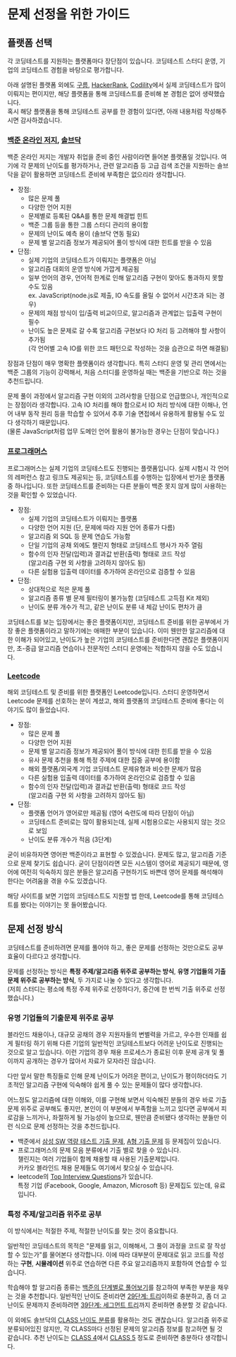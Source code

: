 # 문제 선정을 위한 가이드

## 플랫폼 선택

각 코딩테스트를 지원하는 플랫폼마다 장단점이 있습니다. 코딩테스트 스터디 운영, 기업의 코딩테스트 경험을 바탕으로 평가합니다.

아래 설명된 플랫폼 외에도 [구름](https://level.goorm.io/), [HackerRank](https://www.hackerrank.com/domains/algorithms), [Codility](https://app.codility.com/programmers/trainings/)에서 실제 코딩테스트가 많이 이뤄지는 편이지만, 해당 플랫폼을 통해 코딩테스트를 준비해 본 경험은 없어 생략했습니다.  
혹시 해당 플랫폼을 통해 코딩테스트 공부를 한 경험이 있다면, 아래 내용처럼 작성해주시면 감사하겠습니다.

### [백준 온라인 저지](https://www.acmicpc.net/), [솔브닥](https://solved.ac/)

백준 온라인 저지는 개발자 취업을 준비 중인 사람이라면 들어본 플랫폼일 것입니다. 여기에 각 문제의 난이도를 평가하거나, 관련 알고리즘 등 고급 검색 조건을 지원하는 솔브닥을 같이 활용하면 코딩테스트 준비에 부족함은 없으리라 생각합니다.

* 장점:
  * 많은 문제 풀
  * 다양한 언어 지원
  * 문제별로 등록된 Q&A를 통한 문제 해결법 힌트
  * 백준 그룹 등을 통한 그룹 스터디 관리의 용이함
  * 문제의 난이도 예측 용이 (솔브닥 연동 필요)
  * 문제 별 알고리즘 정보가 제공되어 풀이 방식에 대한 힌트를 받을 수 있음
* 단점:
  * 실제 기업의 코딩테스트가 이뤄지는 플랫폼은 아님
  * 알고리즘 대회의 운영 방식에 가깝게 제공됨
  * 일부 언어의 경우, 언어적 한계로 인해 알고리즘 구현이 맞아도 통과하지 못할 수도 있음  
    ex. JavaScript(node.js로 제출, IO 속도를 올릴 수 없어서 시간초과 되는 경우)
  * 문제의 채점 방식이 입/출력 비교이므로, 알고리즘과 관계없는 입출력 구현이 필수
  * 난이도 높은 문제로 갈 수록 알고리즘 구현보다 IO 처리 등 고려해야 할 사항이 추가됨  
    (각 언어별 고속 IO를 위한 코드 패턴으로 작성하는 것을 습관으로 하면 해결됨)

장점과 단점이 매우 명확한 플랫폼이라 생각합니다. 특히 스터디 운영 및 관리 면에서는 백준 그룹의 기능이 강력해서, 처음 스터디를 운영하실 때는 백준을 기반으로 하는 것을 추천드립니다.

문제 풀이 과정에서 알고리즘 구현 이외의 고려사항을 단점으로 언급했으나, 개인적으로는 장점이라 생각합니다. 고속 IO 처리를 해야 함으로서 IO 처리 방식에 대한 이해나, 언어 내부 동작 원리 등을 학습할 수 있어서 추후 기술 면접에서 유용하게 활용될 수도 있다 생각하기 때문입니다.  
(물론 JavaScript처럼 업무 도메인 언어 활용이 불가능한 경우는 단점이 맞습니다.)

### [프로그래머스](https://programmers.co.kr/learn/challenges)

프로그래머스는 실제 기업의 코딩테스트도 진행되는 플랫폼입니다. 실제 시험시 각 언어의 레퍼런스 참고 링크도 제공되는 등, 코딩테스트를 수행하는 입장에서 반가운 플랫폼 중 하나입니다. 또한 코딩테스트를 준비하는 다른 분들이 백준 못지 않게 많이 사용하는 것을 확인할 수 있었습니다.

* 장점:
  * 실제 기업의 코딩테스트가 이뤄지는 플랫폼
  * 다양한 언어 지원 (단, 문제에 따라 지원 언어 종류가 다름)
  * 알고리즘 외 SQL 등 문제 연습도 가능함
  * 단일 기업의 공채 외에도 챌린지 형태로 코딩테스트 행사가 자주 열림
  * 함수의 인자 전달(입력)과 결과값 반환(출력) 형태로 코드 작성  
    (알고리즘 구현 외 사항을 고려하지 않아도 됨)
  * 다른 실험용 입출력 데이터를 추가하여 온라인으로 검증할 수 있음
* 단점:
  * 상대적으로 적은 문제 풀
  * 알고리즘 종류 별 문제 필터링이 불가능함 (코딩테스트 고득점 Kit 제외)
  * 난이도 분류 개수가 적고, 같은 난이도 분류 내 체감 난이도 편차가 큼

코딩테스트를 보는 입장에서는 좋은 플랫폼이지만, 코딩테스트 준비를 위한 공부에서 가장 좋은 플랫폼이라고 말하기에는 애매한 부분이 있습니다. 이미 웬만한 알고리즘에 대한 이해가 되어있고, 난이도가 높은 기업의 코딩테스트를 준비한다면 괜찮은 플랫폼이지만, 초-중급 알고리즘 연습이나 전문적인 스터디 운영에는 적합하지 않을 수도 있습니다.

### [Leetcode](https://leetcode.com/problemset/all/)

해외 코딩테스트 및 준비를 위한 플랫폼인 Leetcode입니다. 스터디 운영하면서 Leetcode 문제를 선호하는 분이 계셨고, 해외 플랫폼의 코딩테스트 준비에 좋다는 이야기도 많이 들었습니다.

* 장점:
  * 많은 문제 풀
  * 다양한 언어 지원
  * 문제 별 알고리즘 정보가 제공되어 풀이 방식에 대한 힌트를 받을 수 있음
  * 유사 문제 추천을 통해 특정 주제에 대한 집중 공부에 용이함
  * 해외 플랫폼/외국계 기업 코딩테스트 문제유형과 비슷한 문제가 많음
  * 다른 실험용 입출력 데이터를 추가하여 온라인으로 검증할 수 있음
  * 함수의 인자 전달(입력)과 결과값 반환(출력) 형태로 코드 작성  
    (알고리즘 구현 외 사항을 고려하지 않아도 됨)
* 단점:
  * 플랫폼 언어가 영어로만 제공됨 (영어 숙련도에 따라 단점이 아님)
  * 코딩테스트 준비로는 많이 활용되는데, 실제 시험용으로는 사용되지 않는 것으로 보임
  * 난이도 분류 개수가 적음 (3단계)

굳이 비유하자면 영어판 백준이라고 표현할 수 있겠습니다. 문제도 많고, 알고리즘 기준으로 문제 찾기도 쉽습니다. 굳이 단점이라면 모든 시스템이 영어로 제공되기 때문에, 영어에 여전히 익숙하지 않은 분들은 알고리즘 구현하기도 바쁜데 영어 문제를 해석해야 한다는 어려움을 겪을 수도 있겠습니다.

해당 사이트를 보면 기업의 코딩테스트도 지원할 법 한데, Leetcode를 통해 코딩테스트를 봤다는 이야기는 못 들어봤습니다.

## 문제 선정 방식

코딩테스트를 준비하려면 문제를 풀어야 하고, 좋은 문제를 선정하는 것만으로도 공부 효율이 다르다고 생각합니다.

문제를 선정하는 방식은 **특정 주제/알고리즘 위주로 공부하는 방식**, **유명 기업들의 기출문제 위주로 공부하는 방식**, 두 가지로 나눌 수 있다고 생각합니다.  
(저희 스터디는 평소에 특정 주제 위주로 선정하다가, 중간에 한 번씩 기출 위주로 선정했습니다.)

### 유명 기업들의 기출문제 위주로 공부

블라인드 채용이나, 대규모 공채의 경우 지원자들의 변별력을 가르고, 우수한 인재를 쉽게 필터링 하기 위해 다른 기업의 일반적인 코딩테스트보다 어려운 난이도로 진행되는 것으로 알고 있습니다. 이런 기업의 경우 채용 프로세스가 종료된 이후 문제 공개 및 풀이까지 공개하는 경우가 많아서 자료가 모자라진 않습니다.

다만 앞서 말한 특징들로 인해 문제 난이도가 어려운 편이고, 난이도가 평이하더라도 기초적인 알고리즘 구현에 익숙해야 쉽게 풀 수 있는 문제들이 많다 생각합니다.

어느정도 알고리즘에 대한 이해와, 이를 구현해 보면서 익숙해진 분들의 경우 바로 기출문제 위주로 공부해도 좋지만, 본인이 이 부분에서 부족함을 느끼고 있다면 공부에서 피로감을 느끼거나, 좌절하게 될 가능성이 높으므로, 웬만큼 준비됐다 생각하는 분들만 이런 식으로 문제 선정하는 것을 추천드립니다.

* 백준에서 [삼성 SW 역량 테스트 기출 문제](https://www.acmicpc.net/workbook/view/1152), [A형 기출 문제](https://www.acmicpc.net/workbook/view/2771) 등 문제집이 있습니다.
* 프로그래머스의 문제 모음 분류에서 기출 별로 찾을 수 있습니다.  
  챌린지는 여러 기업들이 함께 채용할 때 사용된 기출문제입니다.  
  카카오 블라인드 채용 문제들도 여기에서 찾으실 수 있습니다.
* leetcode의 [Top Interview Questions](https://leetcode.com/problem-list/top-interview-questions/)가 있습니다.  
  특정 기업 (Facebook, Google, Amazon, Microsoft 등) 문제집도 있는데, 유료입니다.

### 특정 주제/알고리즘 위주로 공부

이 방식에서는 적절한 주제, 적절한 난이도를 찾는 것이 중요합니다.

일반적인 코딩테스트의 목적은 "문제를 읽고, 이해해서, 그 풀이 과정을 코드로 잘 작성할 수 있는가"를 물어본다 생각합니다. 이에 따라 대부분이 문제대로 읽고 코드를 작성하는 **구현**, **시뮬레이션** 위주로 연습하면 다른 주요 알고리즘까지 포함하여 연습할 수 있습니다.

학습해야 할 알고리즘 종류는 [백준의 단계별로 풀어보기](https://www.acmicpc.net/step)를 참고하여 부족한 부분을 채우는 것을 추천합니다. 일반적인 난이도 준비라면 [29단계: 트리](https://www.acmicpc.net/step/23)이하로 충분하고, 좀 더 고난이도 문제까지 준비하려면 [39단계: 세그먼트 트리](https://www.acmicpc.net/step/35)까지 준비하면 충분할 것 같습니다.

이 외에도 솔브닥의 [CLASS 난이도 분류](https://solved.ac/class)를 활용하는 것도 괜찮습니다. 알고리즘 위주로 분류되어있진 않지만, 각 CLASS마다 선정된 문제의 알고리즘 정보를 참고하면 될 것 같습니다. 추천 난이도는 [CLASS 4](https://solved.ac/class/4)에서 [CLASS 5](https://solved.ac/class/5) 정도로 준비하면 충분하다 생각합니다.

